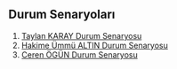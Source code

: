 ## Durum Senaryoları


1. [Taylan KARAY Durum Senaryosu]()
2. [Hakime Ümmü ALTIN Durum Senaryosu]()
3. [Ceren ÖGÜN Durum Senaryosu]()
